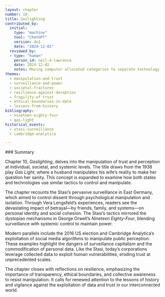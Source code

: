 ```yaml
---
layout: chapter
number: 10
title: Gaslighting
contributed_by:
  initial:
    type: "machine"
    tool: "ChatGPT"
    version: 4o1
    date: "2024-12-01"
  reviewed_by:
  - type: "human"
    person_id: neil-d-lawrence
    date: 2024-12-02
    notes: Moving computer allocated categories to separate technology and media and to merge reflections.
themes:
  - manipulation-and-trust
  - surveillance-and-power
  - societal-fractures
  - resilience-against-deception
  - fragility-of-trust
  - ethical-boundaries-in-data
  - lessons-from-history
bibliography:
  - nineteen-eighty-four
  - gas-light
historical_events:
  - stasi-surveillance
  - cambridge-analytica

---
```


<div class="machine-commentary" markdown="1">
### Summary

Chapter 10, *Gaslighting*, delves into the manipulation of trust and perception at individual, societal, and systemic levels. The title draws from the 1938 play *Gas Light*, where a husband manipulates his wife’s reality to make her question her sanity. This concept is expanded to examine how both states and technologies use similar tactics to control and manipulate.

The chapter recounts the Stasi’s pervasive surveillance in East Germany, which aimed to control dissent through psychological manipulation and isolation. Through Vera Lengsfeld’s experiences, readers see the devastating impact of betrayal—by friends, family, and systems—on personal identity and social cohesion. The Stasi’s tactics mirrored the dystopian mechanisms in George Orwell’s *Nineteen Eighty-Four*, blending surveillance with systemic control to maintain power.

Modern parallels include the 2016 US election and Cambridge Analytica’s exploitation of social media algorithms to manipulate public perception. These examples highlight the dangers of surveillance capitalism and the commodification of personal data. Like the Stasi, today’s corporations leverage collected data to exploit human vulnerabilities, eroding trust at unprecedented scales.

The chapter closes with reflections on resilience, emphasizing the importance of transparency, ethical boundaries, and collective awareness to resist manipulation. It calls for renewed attention to the lessons of history and vigilance against the exploitation of data and trust in our interconnected world.
</div>
